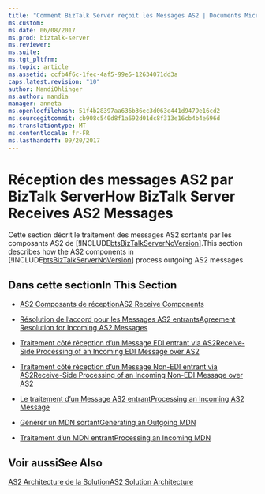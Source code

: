 ```yaml
---
title: "Comment BizTalk Server reçoit les Messages AS2 | Documents Microsoft"
ms.custom: 
ms.date: 06/08/2017
ms.prod: biztalk-server
ms.reviewer: 
ms.suite: 
ms.tgt_pltfrm: 
ms.topic: article
ms.assetid: ccfb4f6c-1fec-4af5-99e5-12634071dd3a
caps.latest.revision: "10"
author: MandiOhlinger
ms.author: mandia
manager: anneta
ms.openlocfilehash: 51f4b28397aa636b36ec3d063e441d9479e16cd2
ms.sourcegitcommit: cb908c540d8f1a692d01dc8f313e16cb4b4e696d
ms.translationtype: MT
ms.contentlocale: fr-FR
ms.lasthandoff: 09/20/2017
---
```

# <a name="how-biztalk-server-receives-as2-messages"></a><span data-ttu-id="272ae-102">Réception des messages AS2 par BizTalk Server</span><span class="sxs-lookup"><span data-stu-id="272ae-102">How BizTalk Server Receives AS2 Messages</span></span>
<span data-ttu-id="272ae-103">Cette section décrit le traitement des messages AS2 sortants par les composants AS2 de [!INCLUDE[btsBizTalkServerNoVersion](../includes/btsbiztalkservernoversion-md.md)].</span><span class="sxs-lookup"><span data-stu-id="272ae-103">This section describes how the AS2 components in [!INCLUDE[btsBizTalkServerNoVersion](../includes/btsbiztalkservernoversion-md.md)] process outgoing AS2 messages.</span></span>  
  
## <a name="in-this-section"></a><span data-ttu-id="272ae-104">Dans cette section</span><span class="sxs-lookup"><span data-stu-id="272ae-104">In This Section</span></span>  
  
-   [<span data-ttu-id="272ae-105">AS2 Composants de réception</span><span class="sxs-lookup"><span data-stu-id="272ae-105">AS2 Receive Components</span></span>](../core/as2-receive-components.md)  
  
-   [<span data-ttu-id="272ae-106">Résolution de l’accord pour les Messages AS2 entrants</span><span class="sxs-lookup"><span data-stu-id="272ae-106">Agreement Resolution for Incoming AS2 Messages</span></span>](../core/agreement-resolution-for-incoming-as2-messages.md)  
  
-   [<span data-ttu-id="272ae-107">Traitement côté réception d’un Message EDI entrant via AS2</span><span class="sxs-lookup"><span data-stu-id="272ae-107">Receive-Side Processing of an Incoming EDI Message over AS2</span></span>](../core/receive-side-processing-of-an-incoming-edi-message-over-as2.md)  
  
-   [<span data-ttu-id="272ae-108">Traitement côté réception d’un Message Non-EDI entrant via AS2</span><span class="sxs-lookup"><span data-stu-id="272ae-108">Receive-Side Processing of an Incoming Non-EDI Message over AS2</span></span>](../core/receive-side-processing-of-an-incoming-non-edi-message-over-as2.md)  
  
-   [<span data-ttu-id="272ae-109">Le traitement d’un Message AS2 entrant</span><span class="sxs-lookup"><span data-stu-id="272ae-109">Processing an Incoming AS2 Message</span></span>](../core/processing-an-incoming-as2-message.md)  
  
-   [<span data-ttu-id="272ae-110">Générer un MDN sortant</span><span class="sxs-lookup"><span data-stu-id="272ae-110">Generating an Outgoing MDN</span></span>](../core/generating-an-outgoing-mdn.md)  
  
-   [<span data-ttu-id="272ae-111">Traitement d’un MDN entrant</span><span class="sxs-lookup"><span data-stu-id="272ae-111">Processing an Incoming MDN</span></span>](../core/processing-an-incoming-mdn.md)  
  
## <a name="see-also"></a><span data-ttu-id="272ae-112">Voir aussi</span><span class="sxs-lookup"><span data-stu-id="272ae-112">See Also</span></span>  
 [<span data-ttu-id="272ae-113">AS2 Architecture de la Solution</span><span class="sxs-lookup"><span data-stu-id="272ae-113">AS2 Solution Architecture</span></span>](../core/as2-solution-architecture.md)